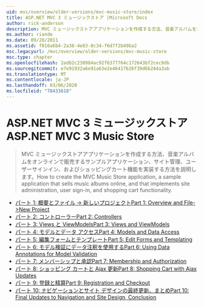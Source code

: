 ```yaml
---
uid: mvc/overview/older-versions/mvc-music-store/index
title: ASP.NET MVC 3 ミュージックストア |Microsoft Docs
author: rick-anderson
description: MVC ミュージックストアアプリケーションを作成する方法、音楽アルバムをオンラインで販売するサンプルアプリケーション、サイト管理、ユーザーサインイン、...
ms.author: riande
ms.date: 09/28/2011
ms.assetid: f016a6b4-2a38-4e83-8c34-f6d7f2b49ba2
msc.legacyurl: /mvc/overview/older-versions/mvc-music-store
msc.type: chapter
ms.openlocfilehash: 2ad62c230984ac92f6377764c172643bf2cec9db
ms.sourcegitcommit: e7e91932a6e91a63e2e46417626f39d6b244a3ab
ms.translationtype: MT
ms.contentlocale: ja-JP
ms.lasthandoff: 03/06/2020
ms.locfileid: "78433618"
---
```

# <a name="aspnet-mvc-3-music-store"></a><span data-ttu-id="d1498-103">ASP.NET MVC 3 ミュージックストア</span><span class="sxs-lookup"><span data-stu-id="d1498-103">ASP.NET MVC 3 Music Store</span></span>

> <span data-ttu-id="d1498-104">MVC ミュージックストアアプリケーションを作成する方法、音楽アルバムをオンラインで販売するサンプルアプリケーション、サイト管理、ユーザーサインイン、およびショッピングカート機能を実装する方法を説明します。</span><span class="sxs-lookup"><span data-stu-id="d1498-104">How to create the MVC Music Store application, a sample application that sells music albums online, and that implements site administration, user sign-in, and shopping cart functionality.</span></span>

- [<span data-ttu-id="d1498-105">パート 1: 概要とファイル -> 新しいプロジェクト</span><span class="sxs-lookup"><span data-stu-id="d1498-105">Part 1: Overview and File->New Project</span></span>](mvc-music-store-part-1.md)
- [<span data-ttu-id="d1498-106">パート 2: コントローラー</span><span class="sxs-lookup"><span data-stu-id="d1498-106">Part 2: Controllers</span></span>](mvc-music-store-part-2.md)
- [<span data-ttu-id="d1498-107">パート 3: Views と ViewModels</span><span class="sxs-lookup"><span data-stu-id="d1498-107">Part 3: Views and ViewModels</span></span>](mvc-music-store-part-3.md)
- [<span data-ttu-id="d1498-108">パート 4: モデルとデータ アクセス</span><span class="sxs-lookup"><span data-stu-id="d1498-108">Part 4: Models and Data Access</span></span>](mvc-music-store-part-4.md)
- [<span data-ttu-id="d1498-109">パート 5: 編集フォームとテンプレート</span><span class="sxs-lookup"><span data-stu-id="d1498-109">Part 5: Edit Forms and Templating</span></span>](mvc-music-store-part-5.md)
- [<span data-ttu-id="d1498-110">パート 6: モデル検証にデータ注釈を使用する</span><span class="sxs-lookup"><span data-stu-id="d1498-110">Part 6: Using Data Annotations for Model Validation</span></span>](mvc-music-store-part-6.md)
- [<span data-ttu-id="d1498-111">パート 7: メンバーシップと承認</span><span class="sxs-lookup"><span data-stu-id="d1498-111">Part 7: Membership and Authorization</span></span>](mvc-music-store-part-7.md)
- [<span data-ttu-id="d1498-112">パート 8: ショッピング カートと Ajax 更新</span><span class="sxs-lookup"><span data-stu-id="d1498-112">Part 8: Shopping Cart with Ajax Updates</span></span>](mvc-music-store-part-8.md)
- [<span data-ttu-id="d1498-113">パート 9: 登録と精算</span><span class="sxs-lookup"><span data-stu-id="d1498-113">Part 9: Registration and Checkout</span></span>](mvc-music-store-part-9.md)
- [<span data-ttu-id="d1498-114">パート 10: ナビゲーションとサイト デザインの最終更新、まとめ</span><span class="sxs-lookup"><span data-stu-id="d1498-114">Part 10: Final Updates to Navigation and Site Design, Conclusion</span></span>](mvc-music-store-part-10.md)
